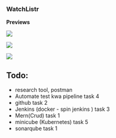 ### WatchListr

**Previews**

![](https://github.com/WatchListr/WatchListr/blob/master/previews/user_catalog.png)

![](https://github.com/WatchListr/WatchListr/blob/master/previews/add_catalog.png?raw=true)

![](https://github.com/WatchListr/WatchListr/blob/master/previews/preview_catalog.png)


## Todo:
  - research tool, postman 
  - Automate test kwa pipeline  task 4
  - github task 2
  - Jenkins (docker - spin jenkins ) task 3
  - Mern(Crud) task 1
  - minicube (Kubernetes) task 5
  - sonarqube  task 1
